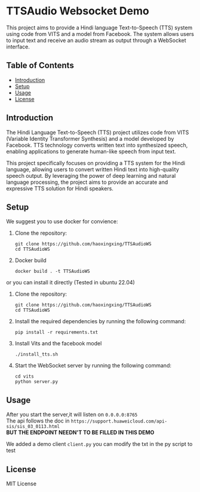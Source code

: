 # TTSAudio Websocket Demo

This project aims to provide a Hindi language Text-to-Speech (TTS) system using code from VITS and a model from Facebook. The system allows users to input text and receive an audio stream as output through a WebSocket interface.

## Table of Contents

- [Introduction](#introduction)
- [Setup](#setup)
- [Usage](#usage)
- [License](#license)

## Introduction

The Hindi Language Text-to-Speech (TTS) project utilizes code from VITS (Variable Identity Transformer Synthesis) and a model developed by Facebook. TTS technology converts written text into synthesized speech, enabling applications to generate human-like speech from input text.

This project specifically focuses on providing a TTS system for the Hindi language, allowing users to convert written Hindi text into high-quality speech output. By leveraging the power of deep learning and natural language processing, the project aims to provide an accurate and expressive TTS solution for Hindi speakers.

## Setup
We suggest you to use docker for convience:

1. Clone the repository:

   ```
   git clone https://github.com/haoxingxing/TTSAudioWS
   cd TTSAudioWS
   ```
2. Docker build
    ```
    docker build . -t TTSAudioWS
    ```

or you can install it directly (Tested in ubuntu 22.04)

1. Clone the repository:

   ```
   git clone https://github.com/haoxingxing/TTSAudioWS
   cd TTSAudioWS
   ```

2. Install the required dependencies by running the following command:

   ```
   pip install -r requirements.txt
   ```

3. Install Vits and the facebook model

   ```
   ./install_tts.sh
   ```

4. Start the WebSocket server by running the following command:

   ```
   cd vits
   python server.py
   ```


## Usage
After you start the server,it will listen on ```0.0.0.0:8765```  
The api follows the doc in ```https://support.huaweicloud.com/api-sis/sis_03_0113.html```  
 **BUT THE ENDPOINT NEEDN'T TO BE FILLED IN THIS DEMO**  

 We added a demo client ```client.py```
 you can modify the txt in the py script to test  

## License

MIT License